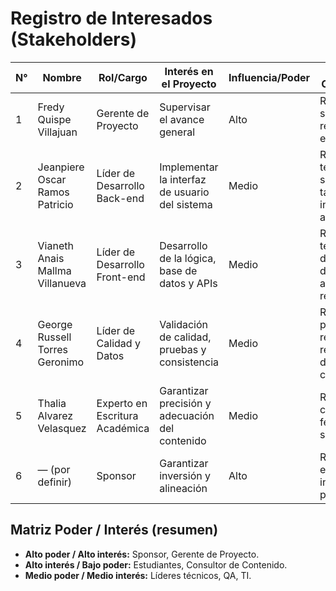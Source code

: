 # Registro de Interesados (Stakeholders)

| N° | Nombre                         | Rol/Cargo                  | Interés en el Proyecto                         | Influencia/Poder | Estrategia y Comunicación                                      | Correo electrónico        |
|----|--------------------------------|----------------------------|------------------------------------------------|------------------|----------------------------------------------------------------|---------------------------|
| 1  | Fredy Quispe Villajuan         | Gerente de Proyecto        | Supervisar el avance general                   | Alto             | Reuniones semanales, reportes de estado                        | fredy.quispe@gmail.com    |
| 2  | Jeanpiere Oscar Ramos Patricio | Líder de Desarrollo Back-end | Implementar la interfaz de usuario del sistema | Medio            | Reuniones técnicas, seguimiento de tareas, informes de avances | jeanpiere.ramos@gmail.com |
| 3  | Vianeth Anais Mallma Villanueva | Líder de Desarrollo Front-end | Desarrollo de la lógica, base de datos y APIs | Medio            | Reuniones técnicas, documentación de arquitectura, reportes    | vianeth.backend@gmail.com |
| 4  | George Russell Torres Geronimo | Líder de Calidad y Datos   | Validación de calidad, pruebas y consistencia  | Medio            | Reporte de pruebas, reuniones de revisión, dashboard de calidad | george.calidad@gmail.com |
| 5  | Thalia Alvarez Velasquez       | Experto en Escritura Académica | Garantizar precisión y adecuación del contenido | Medio          | Revisión de contenido, feedback sobre mejoras                  | thalia.escritura@gmail.com |
| 6  | — (por definir)                | Sponsor                    | Garantizar inversión y alineación              | Alto             | Reuniones ejecutivas, informes de progreso                     | —                         |


## Matriz Poder / Interés (resumen)
- **Alto poder / Alto interés:** Sponsor, Gerente de Proyecto.  
- **Alto interés / Bajo poder:** Estudiantes, Consultor de Contenido.  
- **Medio poder / Medio interés:** Líderes técnicos, QA, TI.


